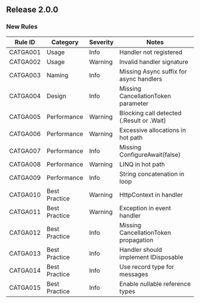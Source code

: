 ## Release 2.0.0

### New Rules

Rule ID | Category | Severity | Notes
--------|----------|----------|-------
CATGA001 | Usage | Info | Handler not registered
CATGA002 | Usage | Warning | Invalid handler signature
CATGA003 | Naming | Info | Missing Async suffix for async handlers
CATGA004 | Design | Info | Missing CancellationToken parameter
CATGA005 | Performance | Warning | Blocking call detected (.Result or .Wait)
CATGA006 | Performance | Warning | Excessive allocations in hot path
CATGA007 | Performance | Info | Missing ConfigureAwait(false)
CATGA008 | Performance | Warning | LINQ in hot path
CATGA009 | Performance | Info | String concatenation in loop
CATGA010 | Best Practice | Warning | HttpContext in handler
CATGA011 | Best Practice | Warning | Exception in event handler
CATGA012 | Best Practice | Info | Missing CancellationToken propagation
CATGA013 | Best Practice | Info | Handler should implement IDisposable
CATGA014 | Best Practice | Info | Use record type for messages
CATGA015 | Best Practice | Info | Enable nullable reference types

